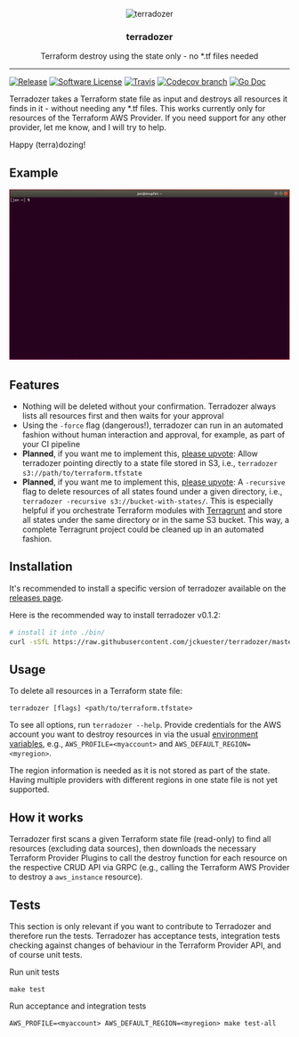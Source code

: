 <p align="center">
  <img alt="terradozer" src="https://github.com/jckuester/terradozer/blob/master/img/logo.png" height="180" />
  <h3 align="center">terradozer</h3>
  <p align="center">Terraform destroy using the state only - no *.tf files needed</p>
</p>

---
[![Release](https://img.shields.io/github/release/jckuester/terradozer.svg?style=for-the-badge)](https://github.com/jckuester/terradozer/releases/latest)
[![Software License](https://img.shields.io/badge/license-MIT-brightgreen.svg?style=for-the-badge)](/LICENSE.md)
[![Travis](https://img.shields.io/travis/jckuester/terradozer/master.svg?style=for-the-badge)](https://travis-ci.com/jckuester/terradozer)
[![Codecov branch](https://img.shields.io/codecov/c/github/jckuester/terradozer/master.svg?style=for-the-badge)](https://codecov.io/gh/jckuester/terradozer)
[![Go Doc](https://img.shields.io/badge/godoc-reference-blue.svg?style=for-the-badge)](http://godoc.org/github.com/jckuester/terradozer)

Terradozer takes a Terraform state file as input and destroys all resources it finds in it - without needing any *.tf
files. This works currently only for resources of the Terraform AWS Provider. If you need support for any other provider,
let me know, and I will try to help.

Happy (terra)dozing!

## Example

![](img/example.gif)

## Features

* Nothing will be deleted without your confirmation. Terradozer always lists all resources first and then waits for
  your approval
* Using the `-force` flag (dangerous!), terradozer can run in an automated fashion without human interaction and approval,
  for example, as part of your CI pipeline
* **Planned**, if you want me to implement this, [please upvote](https://github.com/jckuester/terradozer/issues/9):
  Allow terradozer pointing directly to a state file stored in S3, i.e., `terradozer s3://path/to/terraform.tfstate`
* **Planned**, if you want me to implement this, [please upvote](https://github.com/jckuester/terradozer/issues/8):
  A `-recursive` flag to delete resources of all states found under a given directory, i.e.,
  `terradozer -recursive s3://bucket-with-states/`. This is especially helpful if
  you orchestrate Terraform modules with [Terragrunt](https://github.com/gruntwork-io/terragrunt) and store all states
  under the same directory or in the same S3 bucket. This way, a complete Terragrunt project could be cleaned up in an
  automated fashion.

## Installation

It's recommended to install a specific version of terradozer available on the
[releases page](https://github.com/jckuester/terradozer/releases).

Here is the recommended way to install terradozer v0.1.2:

```bash
# install it into ./bin/
curl -sSfL https://raw.githubusercontent.com/jckuester/terradozer/master/install.sh | sh -s v0.1.2
```

## Usage

To delete all resources in a Terraform state file:

    terradozer [flags] <path/to/terraform.tfstate>

To see all options, run `terradozer --help`. Provide credentials for the AWS account you want to destroy resources in
via the usual [environment variables](https://docs.aws.amazon.com/cli/latest/userguide/cli-configure-envvars.html), e.g.,
`AWS_PROFILE=<myaccount>` and `AWS_DEFAULT_REGION=<myregion>`.

The region information is needed as it is not stored as part of the state. Having multiple providers with different
regions in one state file is not yet supported.
 
## How it works

Terradozer first scans a given Terraform state file (read-only) to find all resources (excluding data sources),
then downloads the necessary Terraform Provider Plugins to call the destroy function for each resource on the respective
CRUD API via GRPC (e.g., calling the Terraform AWS Provider to destroy a `aws_instance` resource).

## Tests

This section is only relevant if you want to contribute to Terradozer and therefore run the tests. Terradozer has
acceptance tests, integration tests checking against changes of behaviour in the Terraform Provider API, and of course
unit tests.

Run unit tests

    make test
    
Run acceptance and integration tests

    AWS_PROFILE=<myaccount> AWS_DEFAULT_REGION=<myregion> make test-all
